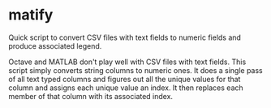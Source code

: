 # matify
Quick script to convert CSV files with text fields to numeric fields and produce associated legend.

Octave and MATLAB don't play well with CSV files with text fields. This script simply converts string columns to numeric ones. It does a single pass of all text typed columns and figures out all the unique values for that column and assigns each unique value an index. It then replaces each member of that column with its associated index.
